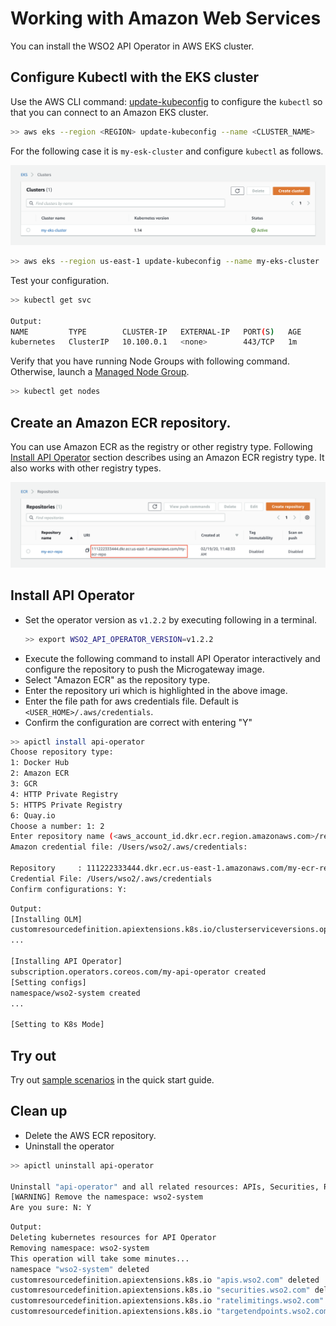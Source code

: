 # Working with Amazon Web Services

You can install the WSO2 API Operator in AWS EKS cluster.

## Configure Kubectl with the EKS cluster

Use the AWS CLI command: [update-kubeconfig](https://docs.aws.amazon.com/cli/latest/reference/eks/update-kubeconfig.html)
to configure the `kubectl` so that you can connect to an Amazon EKS cluster. 

```sh
>> aws eks --region <REGION> update-kubeconfig --name <CLUSTER_NAME>
```

For the following case it is `my-esk-cluster` and configure `kubectl` as follows.

![Amazon EKS cluster](../../images/aws-eks-cluster.png)

```sh
>> aws eks --region us-east-1 update-kubeconfig --name my-eks-cluster
```

Test your configuration.
```sh
>> kubectl get svc

Output:
NAME         TYPE        CLUSTER-IP   EXTERNAL-IP   PORT(S)   AGE
kubernetes   ClusterIP   10.100.0.1   <none>        443/TCP   1m
```

Verify that you have running Node Groups with following command. Otherwise, launch a
[Managed Node Group](https://docs.aws.amazon.com/eks/latest/userguide/managed-node-groups.html).
```sh
>> kubectl get nodes
```

## Create an Amazon ECR repository.

You can use Amazon ECR as the registry or other registry type. Following [Install API Operator](#install-api-operator)
section describes using an Amazon ECR registry type. It also works with other registry types.

![Amazon ECR repo](../../images/aws-ecr-repo.png)

## Install API Operator

- Set the operator version as `v1.2.2` by executing following in a terminal.
    ```sh
    >> export WSO2_API_OPERATOR_VERSION=v1.2.2
    ```
- Execute the following command to install API Operator interactively and configure the repository to push the
  Microgateway image.
- Select "Amazon ECR" as the repository type.
- Enter the repository uri which is highlighted in the above image.
- Enter the file path for aws credentials file. Default is `<USER_HOME>/.aws/credentials`.
- Confirm the configuration are correct with entering "Y"

```sh
>> apictl install api-operator
Choose repository type:
1: Docker Hub
2: Amazon ECR
3: GCR
4: HTTP Private Registry
5: HTTPS Private Registry
6: Quay.io
Choose a number: 1: 2
Enter repository name (<aws_account_id.dkr.ecr.region.amazonaws.com>/repository): 610968236798.dkr.ecr.us-east-2.amazonaws.com/my-ecr-repo
Amazon credential file: /Users/wso2/.aws/credentials:

Repository     : 111222333444.dkr.ecr.us-east-1.amazonaws.com/my-ecr-repo
Credential File: /Users/wso2/.aws/credentials
Confirm configurations: Y:
```
```sh
Output:
[Installing OLM]
customresourcedefinition.apiextensions.k8s.io/clusterserviceversions.operators.coreos.com created
...

[Installing API Operator]
subscription.operators.coreos.com/my-api-operator created
[Setting configs]
namespace/wso2-system created
...

[Setting to K8s Mode]
```

## Try out
Try out [sample scenarios](../../GettingStarted/quick-start-guide.md#sample-scenarios) in the quick start guide.

## Clean up

- Delete the AWS ECR repository.
- Uninstall the operator

```sh
>> apictl uninstall api-operator

Uninstall "api-operator" and all related resources: APIs, Securities, Rate Limitings and Target Endpoints
[WARNING] Remove the namespace: wso2-system
Are you sure: N: Y
```

```sh
Output:
Deleting kubernetes resources for API Operator
Removing namespace: wso2-system
This operation will take some minutes...
namespace "wso2-system" deleted
customresourcedefinition.apiextensions.k8s.io "apis.wso2.com" deleted
customresourcedefinition.apiextensions.k8s.io "securities.wso2.com" deleted
customresourcedefinition.apiextensions.k8s.io "ratelimitings.wso2.com" deleted
customresourcedefinition.apiextensions.k8s.io "targetendpoints.wso2.com" deleted
```
